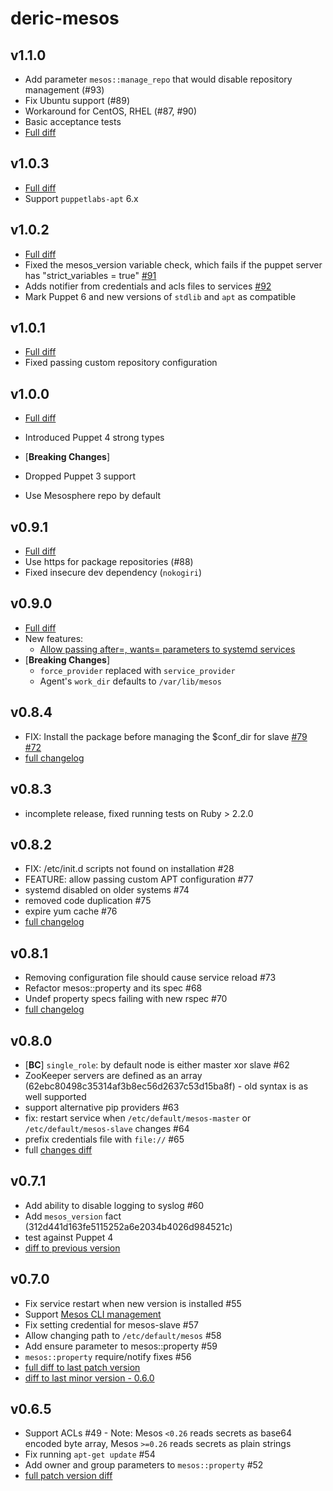 # deric-mesos

## v1.1.0
- Add parameter `mesos::manage_repo` that would disable repository management (#93)
- Fix Ubuntu support (#89)
- Workaround for CentOS, RHEL (#87, #90)
- Basic acceptance tests
- [Full diff](https://github.com/deric/puppet-mesos/compare/v1.0.3...v1.1.0)

## v1.0.3
- [Full diff](https://github.com/deric/puppet-mesos/compare/v1.0.2...v1.0.3)
- Support `puppetlabs-apt` 6.x

## v1.0.2
- [Full diff](https://github.com/deric/puppet-mesos/compare/v1.0.1...v1.0.2)
- Fixed the mesos_version variable check, which fails if the puppet server has "strict_variables = true" [#91](https://github.com/deric/puppet-mesos/pull/91)
- Adds notifier from credentials and acls files to services [#92](https://github.com/deric/puppet-mesos/pull/92)
- Mark Puppet 6 and new versions of `stdlib` and `apt` as compatible

## v1.0.1
- [Full diff](https://github.com/deric/puppet-mesos/compare/v1.0.0...v1.0.1)
- Fixed passing custom repository configuration

## v1.0.0
- [Full diff](https://github.com/deric/puppet-mesos/compare/v0.9.1...v1.0.0)
- Introduced Puppet 4 strong types

- [**Breaking Changes**]
 - Dropped Puppet 3 support
 - Use Mesosphere repo by default

## v0.9.1
- [Full diff](https://github.com/deric/puppet-mesos/compare/v0.9.0...v0.9.1)
- Use https for package repositories (#88)
- Fixed insecure dev dependency (`nokogiri`)

## v0.9.0
- [Full diff](https://github.com/deric/puppet-mesos/compare/v0.8.4...v0.9.0)
- New features:
  - [Allow passing after=, wants= parameters to systemd services](https://github.com/deric/puppet-mesos/issues/80)
- [**Breaking Changes**]
  - `force_provider` replaced with `service_provider`
  - Agent's `work_dir` defaults to `/var/lib/mesos`

## v0.8.4
- FIX: Install the package before managing the $conf_dir for slave [#79](https://github.com/deric/puppet-mesos/pull/79) [#72](https://github.com/deric/puppet-mesos/issues/72)
- [full changelog](https://github.com/deric/puppet-mesos/compare/v0.8.2...v0.8.3)

## v0.8.3
- incomplete release, fixed running tests on Ruby > 2.2.0

## v0.8.2

- FIX: /etc/init.d scripts not found on installation #28
- FEATURE: allow passing custom APT configuration #77
- systemd disabled on older systems #74
- removed code duplication #75
- expire yum cache #76
- [full changelog](https://github.com/deric/puppet-mesos/compare/v0.8.1...v0.8.2)


## v0.8.1

- Removing configuration file should cause service reload #73
- Refactor mesos::property and its spec #68
- Undef property specs failing with new rspec #70
- [full changelog](https://github.com/deric/puppet-mesos/compare/v0.8.0...v0.8.1)

## v0.8.0

- [**BC**] `single_role`: by default node is either master xor slave #62
- ZooKeeper servers are defined as an array (62ebc80498c35314af3b8ec56d2637c53d15ba8f) - old syntax is as well supported
- support alternative pip providers #63
- fix: restart service when `/etc/default/mesos-master` or `/etc/default/mesos-slave` changes #64
- prefix credentials file with `file://` #65
- full [changes diff](https://github.com/deric/puppet-mesos/compare/v0.7.1...v0.8.0)

## v0.7.1

-  Add ability to disable logging to syslog #60
- Add `mesos_version` fact (312d441d163fe5115252a6e2034b4026d984521c)
- test against Puppet 4
- [diff to previous version](https://github.com/deric/puppet-mesos/compare/v0.7.0...v0.7.1)

## v0.7.0

- Fix service restart when new version is installed #55
- Support [Mesos CLI management](https://github.com/deric/puppet-mesos/commit/da5b2a784753b088571f523b4d4db97ada335d29)
- Fix setting credential for mesos-slave #57
- Allow changing path to `/etc/default/mesos` #58
- Add ensure parameter to mesos::property #59
- `mesos::property` require/notify fixes #56
- [full diff to last patch version](https://github.com/deric/puppet-mesos/compare/v0.6.5...v0.7.0)
- [diff to last minor version - 0.6.0](https://github.com/deric/puppet-mesos/compare/v0.6.0...v0.7.0)

## v0.6.5

- Support ACLs #49 - Note: Mesos `<0.26` reads secrets as base64 encoded byte array, Mesos `>=0.26` reads secrets as plain strings
- Fix running `apt-get update` #54
- Add owner and group parameters to `mesos::property` #52
- [full patch version diff](https://github.com/deric/puppet-mesos/compare/v0.6.4...v0.6.5)
